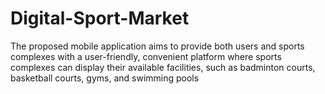 # Digital-Sport-Market
The proposed mobile application aims to provide both users and sports complexes with a  user-friendly, convenient platform where sports complexes can display their available  facilities, such as badminton courts, basketball courts, gyms, and swimming pools
